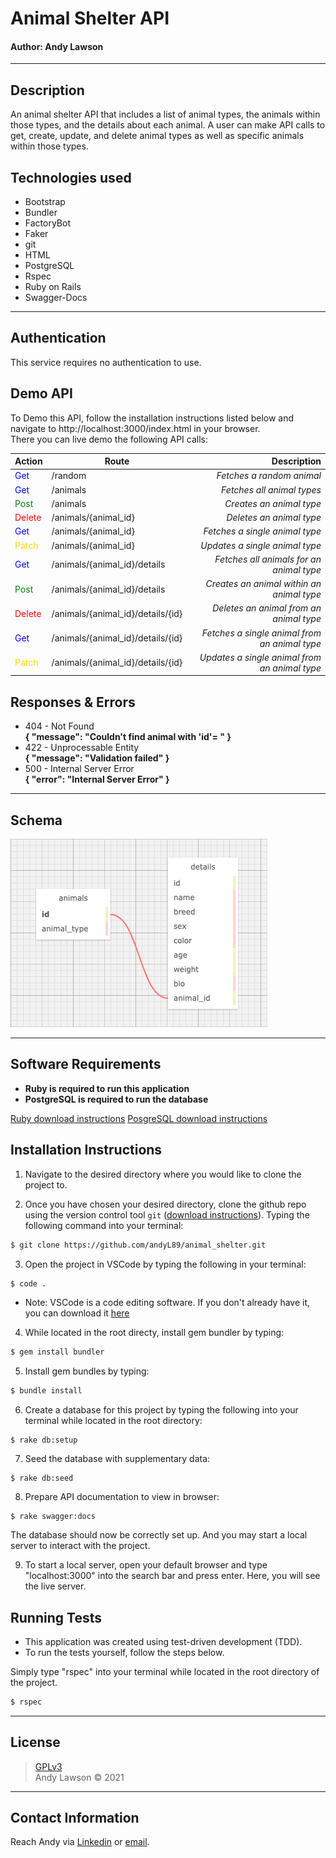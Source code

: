 # Animal Shelter API
#### **Author: Andy Lawson**
* * *

## Description

An animal shelter API that includes a list of animal types, the animals within those types, and the details about each animal. A user can make API calls to get, create, update, and delete animal types as well as specific animals within those types.

## Technologies used

* Bootstrap
* Bundler
* FactoryBot
* Faker
* git
* HTML
* PostgreSQL
* Rspec
* Ruby on Rails
* Swagger-Docs

* * *

## Authentication

This service requires no authentication to use.

## Demo API

To Demo this API, follow the installation instructions listed below and navigate to http://localhost:3000/index.html in your browser. \
There you can live demo the following API calls:

 Action |  Route | Description
| :--- | --- | ---: |
| <span style="color:blue">Get</span> | /random | _Fetches a random animal_ |
| <span style="color:blue">Get</span> | /animals | _Fetches all animal types_ |
| <span style="color:green">Post</span> | /animals | _Creates an animal type_ |
| <span style="color:red">Delete</span> | /animals/{animal_id} | _Deletes an animal type_ |
| <span style="color:blue">Get</span> | /animals/{animal_id} | _Fetches a single animal type_ |
| <span style="color:gold">Patch</span> | /animals/{animal_id} | _Updates a single animal type_ |
| <span style="color:blue">Get</span> | /animals/{animal_id}/details | _Fetches all animals for an animal type_ |
| <span style="color:green">Post</span> | /animals/{animal_id}/details | _Creates an animal within an animal type_     |
| <span style="color:red">Delete</span> | /animals/{animal_id}/details/{id} | _Deletes an animal from an animal type_ |
| <span style="color:blue">Get</span> | /animals/{animal_id}/details/{id} | _Fetches a single animal from an animal type_ |
| <span style="color:gold">Patch</span> | /animals/{animal_id}/details/{id} | _Updates a single animal from an animal type_ |

## Responses & Errors

* 404 - Not Found \
  **{ "message": "Couldn't find animal with 'id'=  " }**
* 422 - Unprocessable Entity \
  **{ "message": "Validation failed" }**
* 500 - Internal Server Error \
  **{ "error": "Internal Server Error" }**

* * *
## Schema

<img src="./public/images/shelter_api_schema.png" alt="Image of schema.">

* * *
## Software Requirements
* **Ruby is required to run this application**
* **PostgreSQL is required to run the database**

 <a href="https://www.learnhowtoprogram.com/ruby-and-rails/getting-started-with-ruby/installing-ruby">Ruby download instructions</a>
  <a href="https://www.learnhowtoprogram.com/ruby-and-rails/getting-started-with-ruby/installing-postgres">PosgreSQL download instructions</a>

## Installation Instructions
1. Navigate to the desired directory where you would like to clone the project to.

2. Once you have chosen your desired directory, clone the github repo using the version control tool `git` (<a href="https://www.learnhowtoprogram.com/introduction-to-programming/getting-started-with-intro-to-programming/git-and-github">download instructions</a>). Typing the following command into your terminal:
```bash
$ git clone https://github.com/andyL89/animal_shelter.git
```
3. Open the project in VSCode by typing the following in your terminal:

``` bash
$ code .
```
* Note: VSCode is a code editing software. If you don't already have it, you can download it <a href="https://code.visualstudio.com/">here</a>

4. While located in the root directy, install gem bundler by typing:

``` bash
$ gem install bundler
```

5. Install gem bundles by typing:

``` bash
$ bundle install
```

6. Create a database for this project by typing the following into your terminal while located in the root directory:
```
$ rake db:setup
```

7. Seed the database with supplementary data:
```
$ rake db:seed
```

8. Prepare API documentation to view in browser:
```
$ rake swagger:docs
```

The database should now be correctly set up. And you may start a local server to interact with the project.

9. To start a local server, open your default browser and type "localhost:3000" into the search bar and press enter. Here, you will see the live server.

## Running Tests
* This application was created using test-driven development (TDD).
* To run the tests yourself, follow the steps below.

Simply type "rspec" into your terminal while located in the root directory of the project.
``` bash
$ rspec
```
* * *

## License
> [GPLv3](https://choosealicense.com/licenses/gpl-3.0/)\
> Andy Lawson &copy; 2021 <br>

* * *

## Contact Information

Reach Andy via <a href="https://www.linkedin.com/in/andrew-lawson-dev/" target="_blank">Linkedin</a> or <a href="alawson89@gmail.com" target="_blank">email</a></li>.